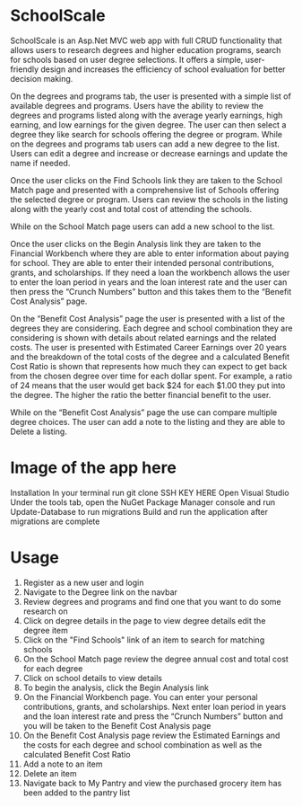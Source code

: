 # SchoolScale

SchoolScale is an Asp.Net MVC web app with full CRUD functionality that allows users to research degrees and higher education programs, search for schools based on user degree selections.  It offers a simple, user-friendly design and increases the efficiency of school evaluation for better decision making.

On the degrees and programs tab, the user is presented with a simple list of available degrees and programs. Users have the ability to review the degrees and programs listed along with the average yearly earnings, high earning, and low earnings for the given degree. The user can then select a degree they like search for schools offering the degree or program.
While on the degrees and programs tab users can add a new degree to the list.  Users can edit a degree and increase or decrease earnings and update the name if needed.

Once the user clicks on the Find Schools link they are taken to the School Match page and presented with a comprehensive list of Schools offering the selected degree or program.  Users can review the schools in the listing along with the yearly cost and total cost of attending the schools.

While on the School Match page users can add a new school to the list. 

Once the user clicks on the Begin Analysis link they are taken to the Financial Workbench where they are able to enter information about paying for school.  They are able to enter their intended personal contributions, grants, and scholarships.  If they need a loan the workbench allows the user to enter the loan period in years and the loan interest rate and the user can then press the “Crunch Numbers” button and this takes them to the “Benefit Cost Analysis” page.

On the “Benefit Cost Analysis” page the user is presented with a list of the degrees they are considering.  Each degree and school combination they are considering is shown with details about related earnings and the related costs.  The user is presented with Estimated Career Earnings over 20 years and the breakdown of the total costs of the degree and a calculated Benefit Cost Ratio is shown that represents how much they can expect to get back from the chosen degree over time for each dollar spent.  For example, a ratio of 24 means that the user would get back $24 for each $1.00 they put into the degree.  The higher the ratio the better financial benefit to the user.

While on the “Benefit Cost Analysis” page the use can compare multiple degree choices. The user can add a note to the listing and they are able to Delete a listing.

# Image of the app here

Installation
In your terminal run git clone SSH KEY HERE
Open Visual Studio
Under the tools tab, open the NuGet Package Manager console and run Update-Database to run migrations
Build and run the application after migrations are complete

# Usage

1.	Register as a new user and login
2.	Navigate to the Degree link on the navbar
3.	Review degrees and programs and find one that you want to do some research on
4.	Click on degree details in the page to view degree details edit the degree item
5.	Click on the "Find Schools" link of an item to search for matching schools
6.	On the School Match page review the degree annual cost and total cost for each degree 
7.	Click on school details to view details 
8.	To begin the analysis, click the Begin Analysis link  
9.	On the Financial Workbench page. You can enter your personal contributions, grants, and scholarships. Next enter loan period in years and the loan interest rate and press the “Crunch Numbers” button and you will be taken to the Benefit Cost Analysis page
10.	On the Benefit Cost Analysis page review the Estimated Earnings and the costs for each degree and school combination as well as the calculated Benefit Cost Ratio 
11.	Add a note to an item
12.	Delete an item 
13.	Navigate back to My Pantry and view the purchased grocery item has been added to the pantry list


